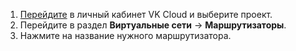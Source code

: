 1. [Перейдите](https://cloud.vk.com/app/) в личный кабинет VK Cloud и выберите проект.
1. Перейдите в раздел **Виртуальные сети** → **Маршрутизаторы**.
1. Нажмите на название нужного маршрутизатора.
